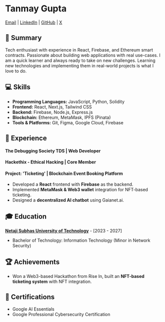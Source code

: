 # Tanmay Gupta

[Email](mailto:tanmaygupta.0215@gmail.com) | [LinkedIn](https://www.linkedin.com/in/tanmay-gupta-858018287) | [GitHub](https://github.com/Tanmay0215) | [X](https://x.com/Tanman628)

## 🎯 Summary

Tech enthusiast with experience in React, Firebase, and Ethereum smart contracts. Passionate about building web applications with real use-cases. I am a quick learner and always ready to take on new challenges. Learning new technologies and implementing them in real-world projects is what I love to do.

## 💻 Skills

- **Programming Languages:** JavaScript, Python, Solidity
- **Frontend:** React, Next.js, Tailwind CSS
- **Backend:** Firebase, Node.js, Express.js
- **Blockchain:** Ethereum, MetaMask, IPFS (Pinata)
- **Tools & Platforms:** Git, Figma, Google Cloud, Firebase

## 🚀 Experience

#### The Debugging Society TDS | Web Developer

#### Hackethix - Ethical Hacking | Core Member

#### Project: 'Ticketing' | Blockchain Event Booking Platform

- Developed a **React** frontend with **Firebase** as the backend.
- Implemented **MetaMask & Web3 wallet** integration for NFT-based ticketing.
- Designed a **decentralized AI chatbot** using Gaianet.ai.

## 🎓 Education

[**Netaji Subhas University of Technology**](https://www.nsut.ac.in/) - [2023 - 2027]

- Bachelor of Technology: Information Technology (Minor in Network Security)

## 🏆 Achievements

- Won a Web3-based Hackathon from Rise In, built an **NFT-based ticketing system** with NFT integration.

## 📜 Certifications

- Google AI Essentials
- Google Professional Cybersecurity Certification
